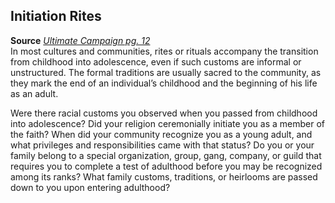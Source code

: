 ## Initiation Rites

**Source** [_Ultimate Campaign pg. 12_](http://paizo.com/products/btpy8x64?Pathfinder-Roleplaying-Game-Ultimate-Campaign)  
In most cultures and communities, rites or rituals accompany the transition from childhood into adolescence, even if such customs are informal or unstructured. The formal traditions are usually sacred to the community, as they mark the end of an individual’s childhood and the beginning of his life as an adult.  
  
Were there racial customs you observed when you passed from childhood into adolescence? Did your religion ceremonially initiate you as a member of the faith? When did your community recognize you as a young adult, and what privileges and responsibilities came with that status? Do you or your family belong to a special organization, group, gang, company, or guild that requires you to complete a test of adulthood before you may be recognized among its ranks? What family customs, traditions, or heirlooms are passed down to you upon entering adulthood?